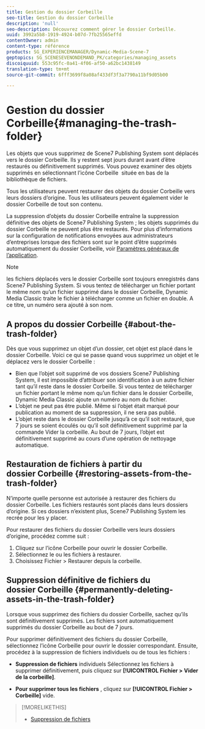 ```yaml
---
title: Gestion du dossier Corbeille
seo-title: Gestion du dossier Corbeille
description: 'null'
seo-description: Découvrez comment gérer le dossier Corbeille.
uuid: 3992a5b8-1919-4924-b07d-7fb25565effd
contentOwner: admin
content-type: référence
products: SG_EXPERIENCEMANAGER/Dynamic-Media-Scene-7
geptopics: SG_SCENESEVENONDEMAND_PK/categories/managing_assets
discoiquuid: 553c95fc-0a41-4f06-af50-a62bc1438149
translation-type: tm+mt
source-git-commit: 6fff3699f8a08af433df3f3a7790a11bf9d05b00

---
```



# Gestion du dossier Corbeille{#managing-the-trash-folder}

Les objets que vous supprimez de Scene7 Publishing System sont déplacés vers le dossier Corbeille. Ils y restent sept jours durant avant d’être restaurés ou définitivement supprimés. Vous pouvez examiner des objets supprimés en sélectionnant l’icône Corbeille  située en bas de la bibliothèque de fichiers.

Tous les utilisateurs peuvent restaurer des objets du dossier Corbeille vers leurs dossiers d’origine. Tous les utilisateurs peuvent également vider le dossier Corbeille de tout son contenu.

La suppression d’objets du dossier Corbeille entraîne la suppression définitive des objets de Scene7 Publishing System ; les objets supprimés du dossier Corbeille ne peuvent plus être restaurés. Pour plus d’informations sur la configuration de notifications envoyées aux administrateurs d’entreprises lorsque des fichiers sont sur le point d’être supprimés automatiquement du dossier Corbeille, voir [Paramètres généraux de l’application](application-setup.md#general_settings).

>[!NOTE]
>
>les fichiers déplacés vers le dossier Corbeille sont toujours enregistrés dans Scene7 Publishing System. Si vous tentez de télécharger un fichier portant le même nom qu’un fichier supprimé dans le dossier Corbeille, Dynamic Media Classic traite le fichier à télécharger comme un fichier en double. A ce titre, un numéro sera ajouté à son nom.

## A propos du dossier Corbeille {#about-the-trash-folder}

Dès que vous supprimez un objet d’un dossier, cet objet est placé dans le dossier Corbeille. Voici ce qui se passe quand vous supprimez un objet et le déplacez vers le dossier Corbeille :

* Bien que l’objet soit supprimé de vos dossiers Scene7 Publishing System, il est impossible d’attribuer son identification à un autre fichier tant qu’il reste dans le dossier Corbeille. Si vous tentez de télécharger un fichier portant le même nom qu’un fichier dans le dossier Corbeille, Dynamic Media Classic ajoute un numéro au nom du fichier.
* L’objet ne peut pas être publié. Même si l’objet était marqué pour publication au moment de sa suppression, il ne sera pas publié.
* L’objet reste dans le dossier Corbeille jusqu’à ce qu’il soit restauré, que 7 jours se soient écoulés ou qu’il soit définitivement supprimé par la commande Vider la corbeille. Au bout de 7 jours, l’objet est définitivement supprimé au cours d’une opération de nettoyage automatique.

## Restauration de fichiers à partir du dossier Corbeille {#restoring-assets-from-the-trash-folder}

N’importe quelle personne est autorisée à restaurer des fichiers du dossier Corbeille. Les fichiers restaurés sont placés dans leurs dossiers d’origine. Si ces dossiers n’existent plus, Scene7 Publishing System les recrée pour les y placer.

Pour restaurer des fichiers du dossier Corbeille vers leurs dossiers d’origine, procédez comme suit :

1. Cliquez sur l’icône Corbeille pour ouvrir le dossier Corbeille.
1. Sélectionnez le ou les fichiers à restaurer.
1. Choisissez Fichier &gt; Restaurer depuis la corbeille.

## Suppression définitive de fichiers du dossier Corbeille {#permanently-deleting-assets-in-the-trash-folder}

Lorsque vous supprimez des fichiers du dossier Corbeille, sachez qu’ils sont définitivement supprimés. Les fichiers sont automatiquement supprimés du dossier Corbeille au bout de 7 jours.

Pour supprimer définitivement des fichiers du dossier Corbeille, sélectionnez l’icône Corbeille  pour ouvrir le dossier correspondant. Ensuite, procédez à la suppression de fichiers individuels ou de tous les fichiers :

* **Suppression de fichiers** individuels Sélectionnez les fichiers à supprimer définitivement, puis cliquez sur **[!UICONTROL Fichier &gt; Vider de la corbeille]**.

* **Pour supprimer tous les fichiers** , cliquez sur **[!UICONTROL Fichier &gt; Corbeille]** vide.

>[!MORELIKETHIS]
>
>* [Suppression de fichiers](moving-renaming-deleting-assets.md#delete_assets)


